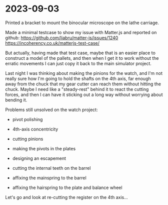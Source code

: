 # 2023-09-03

Printed a bracket to mount the binocular microscope on the lathe carriage.

Made a minimal testcase to show my issue with Matter.js and reported on github: https://github.com/liabru/matter-js/issues/1240 https://incoherency.co.uk/matterjs-test-case/

But actually, having made that test case, maybe that is an easier place to construct a model of the pallets, and then
when I get it to work without the erratic movements I can just copy it back to the main simulator project.

Last night I was thinking about making the pinions for the watch, and I'm not really sure how I'm going to hold the shafts on the 4th axis, far enough
away from the chuck that my gear cutter can reach them without hitting the chuck. Maybe I need like a "steady-rest" behind it to react the cutting forces,
and then I can have it sticking out a long way without worrying about bending it.

Problems still unsolved on the watch project:

* pivot polishing

* 4th-axis concentricity

* cutting pinions

* making the pivots in the plates

* designing an escapement

* cutting the internal teeth on the barrel

* affixing the mainspring to the barrel

* affixing the hairspring to the plate and balance wheel

Let's go and look at re-cutting the register on the 4th axis...
